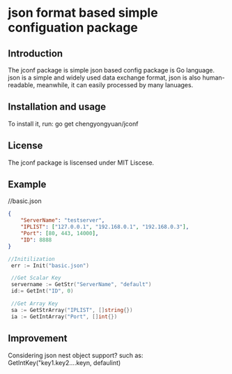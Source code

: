 # json format based simple configuation package

Introduction
------------

The jconf package is simple json based config package is Go language.
json is a simple and widely used data exchange format, json is also
human-readable, meanwhile, it can easily processed by many lanuages.


Installation and usage
----------------------

To install it, run:
go get chengyongyuan/jconf

License
-------
The jconf package is liscensed under MIT Liscese.

Example
-------

//basic.json
```json
{
    "ServerName": "testserver",
    "IPLIST": ["127.0.0.1", "192.168.0.1", "192.168.0.3"],
    "Port": [80, 443, 14000],
    "ID": 8888
}
```
```Go
//Initilization
 err := Init("basic.json")

 //Get Scalar Key
 servername := GetStr("ServerName", "default")
 id:= GetInt("ID", 0)

 //Get Array Key
 sa := GetStrArray("IPLIST", []string{})
 ia := GetIntArray("Port", []int{})
 ```

 Improvement
 -----------
 Considering json nest object support? 
 such as:
 GetIntKey("key1.key2....keyn, defaulint)

